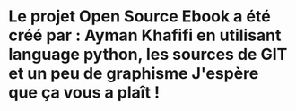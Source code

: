 
Le projet Open Source Ebook a été créé par : Ayman Khafifi
en utilisant language python, les sources de GIT et un peu de graphisme
J'espère que ça vous a plaît ! 
=======
